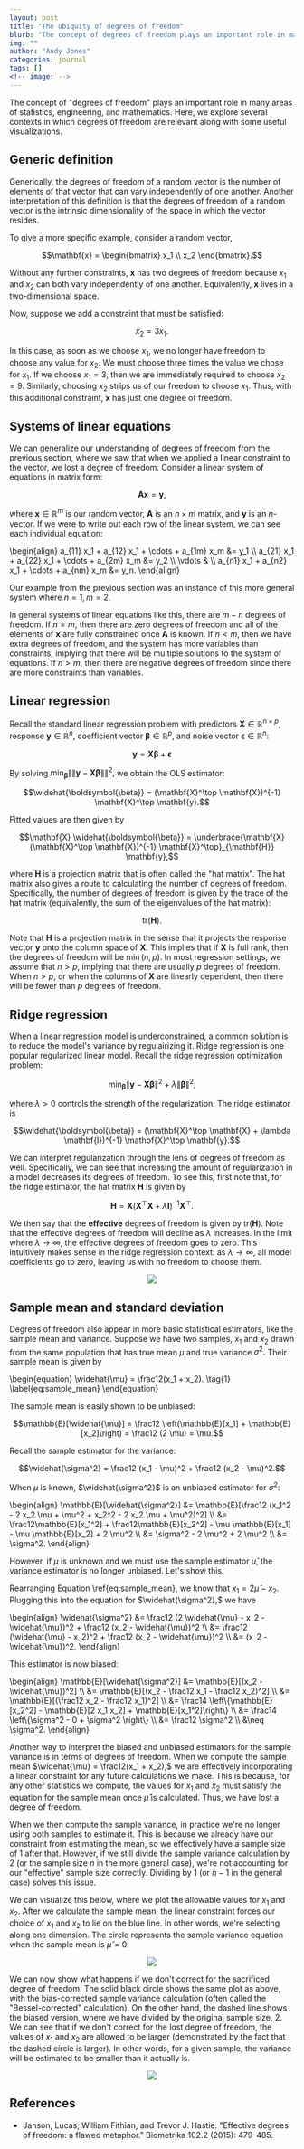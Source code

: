```yaml
---
layout: post
title: "The ubiquity of degrees of freedom"
blurb: "The concept of degrees of freedom plays an important role in many areas of statistics, engineering, and mathematics."
img: ""
author: "Andy Jones"
categories: journal
tags: []
<!-- image: -->
---
```


$$\DeclareMathOperator*{\argmin}{arg\,min}$$
$$\DeclareMathOperator*{\argmax}{arg\,max}$$

<style>
.column {
  float: left;
  width: 30%;
  padding: 5px;
}

/* Clear floats after image containers */
.row::after {
  content: "";
  clear: both;
  display: table;
}
</style>

The concept of "degrees of freedom" plays an important role in many areas of statistics, engineering, and mathematics. Here, we explore several contexts in which degrees of freedom are relevant along with some useful visualizations.

## Generic definition

Generically, the degrees of freedom of a random vector is the number of elements of that vector that can vary independently of one another. Another interpretation of this definition is that the degrees of freedom of a random vector is the intrinsic dimensionality of the space in which the vector resides.

To give a more specific example, consider a random vector,

$$\mathbf{x} = \begin{bmatrix} x_1 \\ x_2 \end{bmatrix}.$$

Without any further constraints, $\mathbf{x}$ has two degrees of freedom because $x_1$ and $x_2$ can both vary independently of one another. Equivalently, $\mathbf{x}$ lives in a two-dimensional space. 

Now, suppose we add a constraint that must be satisfied:

$$x_2 = 3 x_1.$$

In this case, as soon as we choose $x_1$, we no longer have freedom to choose any value for $x_2$. We must choose three times the value we chose for $x_1$. If we choose $x_1=3$, then we are immediately required to choose $x_2=9$. Similarly, choosing $x_2$ strips us of our freedom to choose $x_1$. Thus, with this additional constraint, $\mathbf{x}$ has just one degree of freedom.

## Systems of linear equations

We can generalize our understanding of degrees of freedom from the previous section, where we saw that when we applied a linear constraint to the vector, we lost a degree of freedom. Consider a linear system of equations in matrix form:

$$\mathbf{A}\mathbf{x} = \mathbf{y},$$

where $\mathbf{x} \in \mathbb{R}^m$ is our random vector, $\mathbf{A}$ is an $n \times m$ matrix, and $\mathbf{y}$ is an $n$-vector. If we were to write out each row of the linear system, we can see each individual equation:

\begin{align} a_{11} x_1 + a_{12} x_1 + \cdots + a_{1m} x_m &= y_1 \\\ a_{21} x_1 + a_{22} x_1 + \cdots + a_{2m} x_m &= y_2 \\\ \vdots & \\\ a_{n1} x_1 + a_{n2} x_1 + \cdots + a_{nm} x_m &= y_n. \end{align}

Our example from the previous section was an instance of this more general system where $n=1, m=2.$


In general systems of linear equations like this, there are $m - n$ degrees of freedom. If $n=m$, then there are zero degrees of freedom and all of the elements of $\mathbf{x}$ are fully constrained once $\mathbf{A}$ is known. If $n < m$, then we have extra degrees of freedom, and the system has more variables than constraints, implying that there will be multiple solutions to the system of equations. If $n > m$, then there are negative degrees of freedom since there are more constraints than variables.

## Linear regression

Recall the standard linear regression problem with predictors $\mathbf{X} \in \mathbb{R}^{n \times p},$ response $\mathbf{y} \in \mathbb{R}^n,$ coefficient vector $\boldsymbol{\beta} \in \mathbb{R}^p,$ and noise vector $\boldsymbol{\epsilon} \in \mathbb{R}^n:$

$$\mathbf{y} = \mathbf{X}\boldsymbol{\beta} + \boldsymbol{\epsilon}$$

By solving $\min_{\boldsymbol{\beta}} \|\|\mathbf{y} - \mathbf{X}\boldsymbol{\beta}\|\|^2,$ we obtain the OLS estimator:

$$\widehat{\boldsymbol{\beta}} = (\mathbf{X}^\top \mathbf{X})^{-1} \mathbf{X}^\top \mathbf{y}.$$

Fitted values are then given by

$$\mathbf{X} \widehat{\boldsymbol{\beta}} = \underbrace{\mathbf{X} (\mathbf{X}^\top \mathbf{X})^{-1} \mathbf{X}^\top}_{\mathbf{H}} \mathbf{y},$$

where $\mathbf{H}$ is a projection matrix that is often called the "hat matrix". The hat matrix also gives a route to calculating the number of degrees of freedom. Specifically, the number of degrees of freedom is given by the trace of the hat matrix (equivalently, the sum of the eigenvalues of the hat matrix):

$$\text{tr}(\mathbf{H}).$$

Note that $\mathbf{H}$ is a projection matrix in the sense that it projects the response vector $\mathbf{y}$ onto the column space of $\mathbf{X}.$ This implies that if $\mathbf{X}$ is full rank, then the degrees of freedom will be $\min(n, p).$ In most regression settings, we assume that $n > p,$ implying that there are usually $p$ degrees of freedom. When $n > p,$ or when the columns of $\mathbf{X}$ are linearly dependent, then there will be fewer than $p$ degrees of freedom.

## Ridge regression

When a linear regression model is underconstrained, a common solution is to reduce the model's variance by regulairizing it. Ridge regression is one popular regularized linear model. Recall the ridge regression optimization problem:

$$\min_{\boldsymbol{\beta}} \|\mathbf{y} - \mathbf{X}\boldsymbol{\beta}\|^2 + \lambda \|\boldsymbol{\beta}\|^2,$$

where $\lambda > 0$ controls the strength of the regularization. The ridge estimator is

$$\widehat{\boldsymbol{\beta}} = (\mathbf{X}^\top \mathbf{X} + \lambda \mathbf{I})^{-1} \mathbf{X}^\top \mathbf{y}.$$

We can interpret regularization through the lens of degrees of freedom as well. Specifically, we can see that increasing the amount of regularization in a model decreases its degrees of freedom. To see this, first note that, for the ridge estimator, the hat matrix $\mathbf{H}$ is given by

$$\mathbf{H} = \mathbf{X} (\mathbf{X}^\top \mathbf{X} + \lambda \mathbf{I})^{-1} \mathbf{X}^\top.$$

We then say that the **effective** degrees of freedom is given by $\text{tr}(\mathbf{H}).$ Note that the effective degrees of freedom will decline as $\lambda$ increases. In the limit where $\lambda \to \infty$, the effective degrees of freedom goes to zero. This intuitively makes sense in the ridge regression context: as $\lambda\to\infty,$ all model coefficients go to zero, leaving us with no freedom to choose them.

<center>
<figure>
  <img src="/assets/ridge_effective_dof.png">
  <figcaption><i></i></figcaption>
</figure>
</center>

<!-- ## Probability distributions -->

## Sample mean and standard deviation

Degrees of freedom also appear in more basic statistical estimators, like the sample mean and variance. Suppose we have two samples, $x_1$ and $x_2$ drawn from the same population that has true mean $\mu$ and true variance $\sigma^2.$ Their sample mean is given by

\begin{equation} \widehat{\mu} = \frac12(x_1 + x_2). \tag{1} \label{eq:sample_mean} \end{equation}

The sample mean is easily shown to be unbiased:

$$\mathbb{E}[\widehat{\mu}] = \frac12 \left(\mathbb{E}[x_1] + \mathbb{E}[x_2]\right) = \frac12 (2 \mu) = \mu.$$

Recall the sample estimator for the variance:

$$\widehat{\sigma^2} = \frac12 (x_1 - \mu)^2 + \frac12 (x_2 - \mu)^2.$$

When $\mu$ is known, $\widehat{\sigma^2}$ is an unbiased estimator for $\sigma^2$:

\begin{align} \mathbb{E}[\widehat{\sigma^2}] &= \mathbb{E}[\frac12 (x_1^2 - 2 x_2 \mu + \mu^2 + x_2^2 - 2 x_2 \mu + \mu^2)^2] \\\ &= \frac12\mathbb{E}[x_1^2] + \frac12\mathbb{E}[x_2^2] - \mu \mathbb{E}[x_1] - \mu \mathbb{E}[x_2] + 2 \mu^2 \\\ &= \sigma^2 - 2 \mu^2 + 2 \mu^2 \\\ &= \sigma^2. \end{align}

However, if $\mu$ is unknown and we must use the sample estimator $\widehat{\mu}$, the variance estimator is no longer unbiased. Let's show this. 

Rearranging Equation \ref{eq:sample_mean}, we know that $x_1 = 2 \widehat{\mu} - x_2.$ Plugging this into the equation for $\widehat{\sigma^2},$ we have

\begin{align} \widehat{\sigma^2} &= \frac12 (2 \widehat{\mu} - x_2 - \widehat{\mu})^2 + \frac12 (x_2 - \widehat{\mu})^2 \\\ &= \frac12 (\widehat{\mu} - x_2)^2 + \frac12 (x_2 - \widehat{\mu})^2 \\\ &= (x_2 - \widehat{\mu})^2. \end{align}

This estimator is now biased:

\begin{align} \mathbb{E}[\widehat{\sigma^2}] &= \mathbb{E}[(x_2 - \widehat{\mu})^2] \\\ &= \mathbb{E}[(x_2 - \frac12 x_1 - \frac12 x_2)^2] \\\ &= \mathbb{E}[(\frac12 x_2 - \frac12 x_1)^2] \\\ &= \frac14 \left\\{\mathbb{E}[x_2^2] - \mathbb{E}[2 x_1 x_2] + \mathbb{E}[x_1^2]\right\\} \\\ &= \frac14 \left\\{\sigma^2 - 0 + \sigma^2 \right\\} \\\ &= \frac12 \sigma^2 \\\ &\neq \sigma^2. \end{align}

Another way to interpret the biased and unbiased estimators for the sample variance is in terms of degrees of freedom. When we compute the sample mean $\widehat{\mu} = \frac12(x_1 + x_2),$ we are effectively incorporating a linear constraint for any future calculations we make. This is because, for any other statistics we compute, the values for $x_1$ and $x_2$ must satisfy the equation for the sample mean once $\widehat{\mu}$ is calculated. Thus, we have lost a degree of freedom. 

When we then compute the sample variance, in practice we're no longer using both samples to estimate it. This is because we already have our constraint from estimating the mean, so we effectively have a sample size of $1$ after that. However, if we still divide the sample variance calculation by $2$ (or the sample size $n$ in the more general case), we're not accounting for our "effective" sample size correctly. Dividing by $1$ (or $n - 1$ in the general case) solves this issue.

We can visualize this below, where we plot the allowable values for $x_1$ and $x_2$. After we calculate the sample mean, the linear constraint forces our choice of $x_1$ and $x_2$ to lie on the blue line. In other words, we're selecting along one dimension. The circle represents the sample variance equation when the sample mean is $\widehat{\mu} = 0.$

<center>
<figure>
  <img src="/assets/dof_mean_and_stddev.png">
  <figcaption><i></i></figcaption>
</figure>
</center>

We can now show what happens if we don't correct for the sacrificed degree of freedom. The solid black circle shows the same plot as above, with the bias-corrected sample variance calculation (often called the "Bessel-corrected" calculation). On the other hand, the dashed line shows the biased version, where we have divided by the original sample size, $2.$ We can see that if we don't correct for the lost degree of freedom, the values of $x_1$ and $x_2$ are allowed to be larger (demonstrated by the fact that the dashed circle is larger). In other words, for a given sample, the variance will be estimated to be smaller than it actually is.

<center>
<figure>
  <img src="/assets/dof_mean_and_stddev_bessel.png">
  <figcaption><i></i></figcaption>
</figure>
</center>

## References

- Janson, Lucas, William Fithian, and Trevor J. Hastie. "Effective degrees of freedom: a flawed metaphor." Biometrika 102.2 (2015): 479-485.



